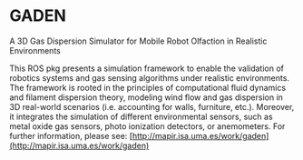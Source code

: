 # GADEN
A 3D Gas Dispersion Simulator for Mobile Robot Olfaction in Realistic Environments

This ROS pkg presents a simulation framework to enable the validation of robotics systems and gas sensing algorithms 
under realistic environments. The framework is rooted in the principles of computational fluid dynamics and filament 
dispersion theory, modeling wind flow and gas dispersion in 3D real-world scenarios (i.e. accounting for walls, furniture, etc.). 
Moreover, it integrates the simulation of different environmental sensors, such as metal oxide gas sensors, photo ionization 
detectors, or anemometers. For further information, please see: [http://mapir.isa.uma.es/work/gaden](http://mapir.isa.uma.es/work/gaden)

